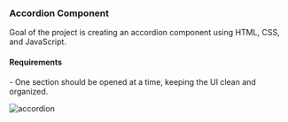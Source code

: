 <h3>Accordion Component</h3>

<p>Goal of the project is creating an accordion component using HTML, CSS, and JavaScript.</p>

<h4>Requirements</h4>
- One section should be opened at a time, keeping the UI clean and organized.



![accordion](https://github.com/user-attachments/assets/998c1e75-f88c-4b44-8641-7cccf2822e61)
